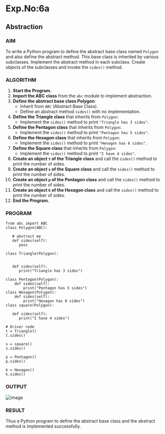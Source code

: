 # Exp.No:6a
## Abstraction

### AIM  
To write a Python program to define the abstract base class named `Polygon` and also define the abstract method. This base class is inherited by various subclasses. Implement the abstract method in each subclass. Create objects of the subclasses and invoke the `sides()` method.

### ALGORITHM

1. **Start the Program.**
2. **Import the ABC class** from the `abc` module to implement abstraction.
3. **Define the abstract base class Polygon**:
   - Inherit from `ABC` (Abstract Base Class).
   - Define an abstract method `sides()` with no implementation.
4. **Define the Triangle class** that inherits from `Polygon`:
   - Implement the `sides()` method to print `"Triangle has 3 sides"`.
5. **Define the Pentagon class** that inherits from `Polygon`:
   - Implement the `sides()` method to print `"Pentagon has 5 sides"`.
6. **Define the Hexagon class** that inherits from `Polygon`:
   - Implement the `sides()` method to print `"Hexagon has 6 sides"`.
7. **Define the Square class** that inherits from `Polygon`:
   - Implement the `sides()` method to print `"I have 4 sides"`.
8. **Create an object `t` of the Triangle class** and call the `sides()` method to print the number of sides.
9. **Create an object `s` of the Square class** and call the `sides()` method to print the number of sides.
10. **Create an object `p` of the Pentagon class** and call the `sides()` method to print the number of sides.
11. **Create an object `k` of the Hexagon class** and call the `sides()` method to print the number of sides.
12. **End the Program.**

### PROGRAM

```
from abc import ABC
class Polygon(ABC):   
  
   # abstract me  
   def sides(self):   
      pass  
  
class Triangle(Polygon):   
  
     
   def sides(self):   
      print("Triangle has 3 sides")   
  
class Pentagon(Polygon):   
    def sides(self):
        print("Pentagon has 5 sides")
class Hexagon(Polygon):   
    def sides(self):
        print("Hexagon has 6 sides")
class square(Polygon):   
  
   def sides(self):   
      print("I have 4 sides")   
  
# Driver code   
t = Triangle()   
t.sides() 
  
s = square()   
s.sides()  
  
p = Pentagon()   
p.sides() 
  
k = Hexagon()
k.sides()
```

### OUTPUT
![image](https://github.com/user-attachments/assets/4dc8cd18-f73c-4021-a3a3-4caf5c67ce80)

### RESULT
Thus a Python program to define the abstract base class and the abstract method is implemented successfully. 
